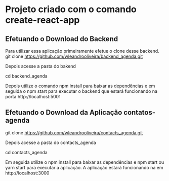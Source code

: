 # Projeto criado com  o comando create-react-app

## Efetuando o Download do Backend

Para utilizar essa aplicação primeiramente efetue o clone desse backend.
git clone https://github.com/wleandrooliveira/backend_agenda.git 

Depois acesse a pasta do bakend

cd backend_agenda

Depois utilize o comando npm install para baixar as dependências e em seguida o npm start para executar 
o backend que estará funcionando na porta http://localhost:5001

## Efetuando o Download da Aplicação contatos-agenda

git clone https://github.com/wleandrooliveira/contacts_agenda.git

Depois acesse a pasta do contacts_agenda

cd contacts_agenda

Em seguida utilize o npm install para baixar as dependências e npm start ou yarn start para executar a aplicação.
A aplicação estará funcionando na em  http://localhost:3000


